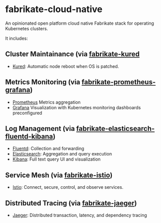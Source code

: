 # fabrikate-cloud-native

An opinionated open platform cloud native Fabrikate stack for operating Kubernetes clusters.

It includes:

## Cluster Maintainance (via [fabrikate-kured](https://github.com/timfpark/fabrikate-kured)
-   [Kured](https://github.com/weaveworks/kured): Automatic node reboot when OS is patched. 

## Metrics Monitoring (via [fabrikate-prometheus-grafana](https://github.com/timfpark/fabrikate-prometheus-grafana))
-   [Prometheus](https://prometheus.io/) Metrics aggregation
-   [Grafana](https://grafana.com/) Visualization with Kubernetes monitoring dashboards preconfigured

## Log Management (via [fabrikate-elasticsearch-fluentd-kibana](https://github.com/timfpark/fabrikate-elasticsearch-fluentd-kibana))
-   [Fluentd](https://www.fluentd.org/): Collection and forwarding
-   [Elasticsearch](https://www.elastic.co/): Aggregation and query execution
-   [Kibana](https://www.elastic.co/products/kibana): Full text query UI and visualization

## Service Mesh (via [fabrikate-istio](https://github.com/evanlouie/fabrikate-istio))
-   [Istio](https://istio.io/): Connect, secure, control, and observe services.

## Distributed Tracing (via [fabrikate-jaeger](https://github.com/bnookala/fabrikate-jaeger))
-   [Jaeger](https://www.jaegertracing.io/): Distributed transaction, latency, and dependency tracing